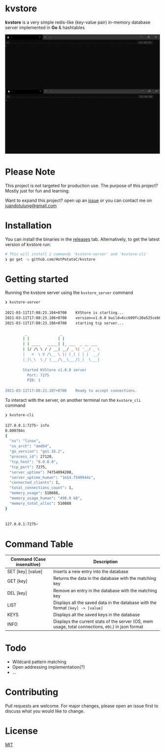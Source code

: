 # **kvstore**

**kvstore** is a very simple redis-like (key-value pair) in-memory database server implemented in **Go** & hashtables

![kvstore in action](.github/kvstore.gif)

# Please Note

This project is not targeted for production use. The purpose of this project? Mostly just for fun and learning.

Want to expand this project? open up an [issue](https://github.com/HotPotatoC/kvstore/issues/new) or you can contact me on juandotulung@gmail.com

# Installation

You can install the binaries in the [releases](https://github.com/HotPotatoC/kvstore/releases) tab. Alternatively, to get the latest version of kvstore run:

```sh
# This will install 2 commands 'kvstore-server' and 'kvstore-cli'
❯ go get -u github.com/HotPotatoC/kvstore
```

# Getting started

Running the kvstore server using the `kvstore_server` command

```sh
❯ kvstore-server

2021-03-11T17:08:23.104+0700    KVStore is starting...
2021-03-11T17:08:23.106+0700    version=v1.0.0 build=6ccb99fc20a525ceb8ca384bd2b3967337661874 pid=1
2021-03-11T17:08:23.106+0700    starting tcp server...

         _               _
        | |             | |
        | | ____   _____| |_ ___  _ __ ___
        | |/ /\ \ / / __| __/ _ \| '__/ _ \
        |   <  \ V /\__ \ || (_) | | |  __/
        |_|\_\  \_/ |___/\__\___/|_|  \___|

        Started KVStore v1.0.0 server
          Port: 7275
          PID: 1

2021-03-11T17:08:23.107+0700    Ready to accept connections.
```

To interact with the server, on another terminal run the `kvstore_cli` command

```sh
❯ kvstore-cli

127.0.0.1:7275> info
0.000704s
{
  "os": "linux",
  "os_arch": "amd64",
  "go_version": "go1.16.2",
  "process_id": 27120,
  "tcp_host": "0.0.0.0",
  "tcp_port": 7275,
  "server_uptime": 74754094200,
  "server_uptime_human": "1m14.7540944s",
  "connected_clients": 1,
  "total_connections_count": 1,
  "memory_usage": 510888,
  "memory_usage_human": "498.9 kB",
  "memory_total_alloc": 510888
}


127.0.0.1:7275>
```

# Command Table

| Command (Case insensitive) | Description                                                                                      |
| -------------------------- | ------------------------------------------------------------------------------------------------ |
| SET [key] [value]          | Inserts a new entry into the database                                                            |
| GET [key]                  | Returns the data in the database with the matching key                                           |
| DEL [key]                  | Remove an entry in the database with the matching key                                            |
| LIST                       | Displays all the saved data in the database with the format `[key] -> [value]`                   |
| KEYS                       | Displays all the saved keys in the database                                                      |
| INFO                       | Displays the current stats of the server (OS, mem usage, total connections, etc.) in json format |

# Todo

- Wildcard pattern matching
- Open addressing implementation(?)
- ...

# Contributing

Pull requests are welcome. For major changes, please open an issue first to discuss what you would like to change.

# License

[MIT](https://choosealicense.com/licenses/mit/)
